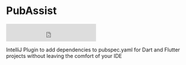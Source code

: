 # PubAssist

<iframe frameborder="none" width="245px" height="48px" src="https://plugins.jetbrains.com/embeddable/install/14412"></iframe>

IntelliJ Plugin to add dependencies to pubspec.yaml for Dart and Flutter projects without leaving the comfort of your IDE
